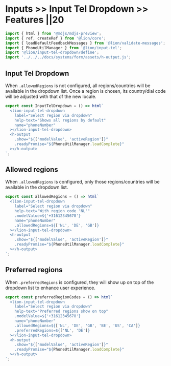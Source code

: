 # Inputs >> Input Tel Dropdown >> Features ||20

```js script
import { html } from '@mdjs/mdjs-preview';
import { ref, createRef } from '@lion/core';
import { loadDefaultFeedbackMessages } from '@lion/validate-messages';
import { PhoneUtilManager } from '@lion/input-tel';
import '@lion/input-tel-dropdown/define';
import '../../../docs/systems/form/assets/h-output.js';
```

## Input Tel Dropdown

When `.allowedRegions` is not configured, all regions/countries will be available in the dropdown
list. Once a region is chosen, its country/dial code will be adjusted with that of the new locale.

```js preview-story
export const InputTelDropdown = () => html`
  <lion-input-tel-dropdown
    label="Select region via dropdown"
    help-text="Shows all regions by default"
    name="phoneNumber"
  ></lion-input-tel-dropdown>
  <h-output
    .show="${['modelValue', 'activeRegion']}"
    .readyPromise="${PhoneUtilManager.loadComplete}"
  ></h-output>
`;
```

## Allowed regions

When `.allowedRegions` is configured, only those regions/countries will be available in the dropdown
list.

```js preview-story
export const allowedRegions = () => html`
  <lion-input-tel-dropdown
    label="Select region via dropdown"
    help-text="With region code 'NL'"
    .modelValue=${'+31612345678'}
    name="phoneNumber"
    .allowedRegions=${['NL', 'DE', 'GB']}
  ></lion-input-tel-dropdown>
  <h-output
    .show="${['modelValue', 'activeRegion']}"
    .readyPromise="${PhoneUtilManager.loadComplete}"
  ></h-output>
`;
```

## Preferred regions

When `.preferredRegions` is configured, they will show up on top of the dropdown list to
enhance user experience.

```js preview-story
export const preferredRegionCodes = () => html`
  <lion-input-tel-dropdown
    label="Select region via dropdown"
    help-text="Preferred regions show on top"
    .modelValue=${'+31612345678'}
    name="phoneNumber"
    .allowedRegions=${['NL', 'DE', 'GB', 'BE', 'US', 'CA']}
    .preferredRegions=${['NL', 'DE']}
  ></lion-input-tel-dropdown>
  <h-output
    .show="${['modelValue', 'activeRegion']}"
    .readyPromise="${PhoneUtilManager.loadComplete}"
  ></h-output>
`;
```

